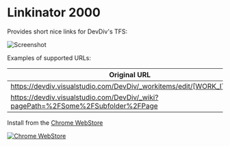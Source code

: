 # Linkinator 2000

Provides short nice links for DevDiv's TFS:

![Screenshot](https://raw.githubusercontent.com/kzu/Linkinator/master/img/screenshot.png)

Examples of supported URLs:


| Original URL | Nice URL|
| ------------ |-------------|
| https://devdiv.visualstudio.com/DevDiv/_workitems/edit/[WORK_ITEM_ID] | http://work.devdiv.io/WORK_ITEM_ID |
| https://devdiv.visualstudio.com/DevDiv/_wiki?pagePath=%2FSome%2FSubfolder%2FPage | http://wiki.devdiv.io/Some/Subfolder/Page |

Install from the [Chrome WebStore](https://goo.gl/u5ADhC)

[![Chrome WebStore](https://raw.githubusercontent.com/kzu/Linkinator/master/img/webstore.png)](https://goo.gl/u5ADhC)